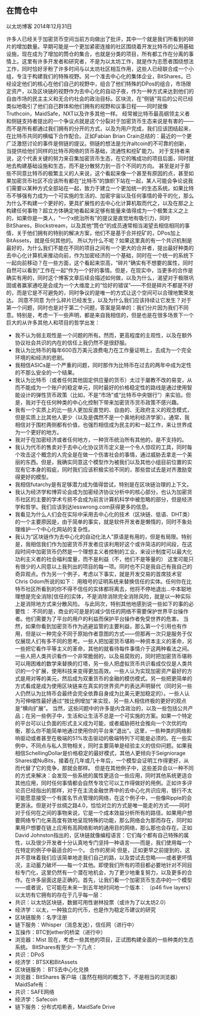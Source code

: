 ## 在筒仓中
以太坊博客
2014年12月31日

许多人已经关于加密货币空间当前方向做出了批评，其中一个就是我们所看到的碎片的增加数量。早期可能是一个更加紧密连接的社区围绕着开发比特币的公用基础设施，现在成为了增加的筒仓的集合，也就是分类的项目，所有都工作在分离的事情上。这里有许多开发者和研究者，不是为以太坊工作，就是作为志愿者围绕想法工作，同时恰好牙粉了许多时间与以太坊社区相互作用，这些人已经联合成一个小组，专注于构建我们的特殊视野。另一个准去中心化的集体企业，BitShares，已经设定他们的核心在他们自己的视野中，组合了他们特殊的DPos的组合，市场限定资产，以及区块链的视野作为去中心化的自动子夜，作为一种方式来达到他们的自由市场的民主主义和无合约社会的政治目标。区块流，在“侧链”背后的公司已经类似地吸引了他们自己群体和他们拥有的视野和议事日程——同时就像Truthcoin，MaidSafe，NXT以及许多其他一样。
经常被比特币最高纲领主义者和侧链支持者提出的一个争议点就是这个分裂对于加密货币生态来说是有害的——而不是所有都通过我们拥有的分开的方式，以及为用户完成，我们应该团结起来，在比特币共同的横幅下合作配合。正如Fabian Brian Crain总结的：最近的一个更广泛激怒讨论的事件是侧链的提议。侧链的想法是允许altcoin的不可靠的创新，当提供给他们同样的比特币网络的货币基础，流通性和挖矿能力。
对于支持者来说，这个代表关键的努力来召集加密货币生态，在它的嘴成功的项目后面，同时就地去构建基础设施和生态，而不是分散努力到一百个不同的方向。
甚至是对于那些不同意比特币的极繁主义的人来说，这个看起来像一个甚至有原因的点，甚至如果加密货币社区不应该所有都在“比特币”的旗帜下站在一起，某人可能会争论说我们需要以某种方式全部站在一起，致力于建立一个更加统一的生态系统。如果比特币不够强有力成为一个可实施的生活的、加密宇宙以及任何事情的骨干的化，那么为什么不构建一个更好的，更具扩展性的去中心化计算机取而代之，以及在那之上构建任何事物？超立方体确定地看起来足够有能量来值得成为一个极繁主义之上的，如果你是一类人，“一个x统治所有”的提议是直觉地有吸引力，同时BitShares，Blockstream，以及其他“筒仓”的成员通常相当渴望去相信相同的事情，关于他们拥有的特别的解决方案，他们不是基于合并挖矿的，DPos加上BitAssets，就是任何其他的。
所以为什么不呢？如果这里真的有一个共识机制是最好的，为什么我们不能在不同的项目之间有一个更大的合并者，提出最好种类的去中心化计算机来推动向前，作为加密经济的一个基础，同时在一个统一的系统下一起向前移动？在一些方面，这个看起来崇高，“碎片”确实有不想要的属性，同时自然可以看到“工作在一起”作为一个好的事情。但是，在现实中，当更多的合作是确实有用的，同时这个博客文章后续会描述如何做，以及为什么，渴望对于极限巩固或者赢家通吃是会成为一个大维度上的“恰好的错误”——不但是碎片不都是不好的，而是它是不可避免的，同时争议的是唯一的方式让这个空间可以合理地繁荣发达。
同意不同意
为什么碎片已经发生，以及为什么我们应该持续让它发生？对于第一个问题，同时也是对于第二个问题，答案是简单的：我们分片因为我们不同意。特别是，考虑一下一些声明，都是来自我相信的，但是也是在很多场景下一个巨大的从许多其他人和项目的哲学出发：
* 我不认为弱主观性是一个问题的所有。然而，更高程度的主观性，以及在额外协议社会共识的内在的信任上我仍然不是很舒服。
* 我认为比特币的每年600百万美元浪费电力在工作量证明上，去成为一个完全环境的和经济的悲剧。
* 我相信ASICs是一个严重的问题，同时那作为比特币在过去的两年中成为定性的不那么安全的一个结果。
* 我认为比特币（或者任何其他固定供应量的货币）太过于屡教不改的易变，从而不能成为一个账户的稳定单元，同时最好的价格稳定性的路线是通过使用智能设计的弹性货币政策（比如，不是“市场”或“比特币中央银行”）来实验。但是，我对于在任何种类的中心化控制下带来加密货币货币政策不感兴趣。
* 我有一个实质上的比一些人更加反直觉的、自由的、无政府主义的观念模式，但是实质上比其他人更少（以及是偶然不是一个奥地利经济学家）。通常，我相信对于围栏两侧都有价值，也强烈相信成为民主的和一起工作，来让世界成为一个更好的地方。
* 我对于在加密经济或者任何地方，一种货币统治所有其他的，是不支持的。
* 我认为代币的售卖对于去中心化协议货币定义是一个令人惊叹的工具，同时每个攻击这个概念的人完全是在做一个伤害社会的事情，通过威胁去拿走一个美丽的东西。但是，我确实同意这个模型作为被我们以及其他小组目前位置的实现有它本身的瑕疵，同时我们应该积极实验不同的，那些尝试去是对齐激励变得更好的模型。
* 我相信futarchy是有足够潜力成为值得尝试，特别是在区块链治理的上下文。
* 我认为经济学和博弈论会成为加密经济协议分析中的核心部分，也认为加密货币社区的主要的学术亏损不会成为前言计算机科学中被忽略的部分，但是经济学和哲学。我们应该到达lesswrong.com获得更多的信息。
* 我看见为什么人们会在实际中采用去中心化的技术（区块链、低语、DHT类）的一个主要原因是，由于简单的事实，就是软件开发者是懒惰的，同时不象处理维护一个中心化网站的复杂性。
* 我认为“区块链作为去中心化的自动化法人”原语是有用的，但是有局限。特别是，我相信我们作为加密货币开发者应该利用好这个或许简洁的时间段，在这段时间中加密货币仍然是一个理想主义者控制的工业，来设计制度可以最大化功利主义者的社会福利度量，而不是利益（不，他们不是等量的）
这里可能只有很少的人同意以上我列出的项目的每一项。同时也不只是我自己有我自己的奇异观点。作为另一个例子，考虑以下事实，就是开发交易的首席技术官 Chris Odom所说的如下：
用暗号的证明系统来替换信任的实体。任何你在比特币社区所看到的你不得不信任的实体都将离去，他将不停地退出...中本聪地理想是完全消除[信任的]实体，不是消除消除完全消除风险，就是以一种实际上是消除地方式来分散风险。
与此同次，特别其他地感到说一些如下的事的必要性：
不同的是，商业的可是是的减少信任的网络不需要保护世界平台操作者。他们需要为了平台的用户的利益而保护平台操作者免受世界的危害。
当然，如果你看到加密货币作为逃避监管的主要利益，那么第一个引用也有作用，但是以一种完全不同于原始作者意图的方式——但那再一次只是服务于仅仅展现人们有多不同的思考。一些人把加密货币堪称一种资本主义的革命，另一些把它看作平等主义的革命，其他的就看待每件事情介于这两种看法之间。一些人把人类共识看作一个非常脆弱的，以及易腐败的，同时把加密货币堪称可以用困难的数学来替换的灯塔，另一些人把虚拟货币共识看成仅仅是人类共识的一个扩展，使用科技来变得更加高效。一些人认为实现加密资产最好的方式是用对等的美元，然后成为双重货币的金融的模仿模式。另一些把更简单的方式看成是成为使用区块链来在真实的世界资产的表达声明替代（同时另一些人仍然认为比特币会最终会完全依靠自身成为比美元更加稳定的）。一些人认为可伸缩性最好通过“按比例增加”来实现，另一些人相信终极的更好的观点是“横向扩展”。
当然，这些问题中的许多是内含政治的，以及一些包括公共产品；在另一些例子中，生活和让生活不总是一个可实施的方案。如果一个特定的平台可以让负面的形式主义成为可能，或者威胁把社会推向一个次优的均衡，那么你不能简单地通过使用你的平台来“退出”。这里，一些种类的网络影响驱动或者甚至在极端的51%攻击驱动的极端特列下可能是必须的。在一些实例中，不同点与私人货物相关，同时主要简单是经验主义的信仰问题。如果我相信SchellingDollar是价格稳定的最好模式，其他人更倾向于Seigniorage Shares或NuBits，接着在几年或几十年后，一个模型会证明工作得更好，从而代替了它的竞争，那就会那样。
但是在其他例子中，这些差异会以一种不同的方式来解决：会发现一些系统的属性更适合一些应用，同时其他系统更适合其他应用，同时任何事情都会自然专攻它可以工作得做好的用例。正如许多评论员已经指出的那样，对于在主流金融世界中的去中心化共识应用，银行不太可能愿意接受一个有匿名节点管理的网络，在这个例子中，一些像Ripple的会更游泳。但是对于丝绸之路4.0，恰恰对立的方式是唯一能走的方式——同时对于任何在之间的事物来说，它是一个成本效益分析所有的路径。如果用户想要网络专门化来高度有效地呈现特殊的功能，那么网络会为那而存在，同时如果用户想要在链上应用有高网络影响的通用目的网络，那么那也会存在。正如David Johnston指出的，区块链就像编程语言：它们每个都有自己特殊的属性，以及很少开发者十分认真地专门坚持一种语言——而是，我们使用每一个在特定的例子中最适合的一个。
合作的房间
但是，正如更早之前提到的，这并不意味着我们应该简单地走我们自己的路，以及尝试去忽略——或者更坏情况，主动蓄力破坏——每一个其他。即使我们所有的项目都必要地针对不同目标专门化，这里仍然有一个潜在地机会，为了更少地重复努力，以及更多的合作。在许多层面这是正确的。首先，让我们看一个加密货币生态中的一个模型——或者说，它可能在未来一到五年地时间地一个版本：
（p46 five layers）
以太坊有它拥有的存在于几乎每一层：
* 共识：以太坊区块链，数据可用性谢林投票（或许为了以太坊2.0）
* 经济学：以太，一种独立的代币，也是作为稳定币建议的研究
* 区块链服务：名字注册
* 链下服务：Whisper（消息发送），信任网（进行中）
* 互操作：BTC到ether的桥梁（进行中）
* 浏览器：Mist
现在，考虑一些其他的项目，正试图构建全面的一些种类的生态系统。
BitShares有至少一下几点：
* 共识：DPoS
* 经济学：BTSX和BitAssets
* 区块链服务： BTS去中心化兑换
* 浏览器：BitShares 客户端（虽然在相同的概念下，不是相当的浏览器）
MaidSafe有：
* 共识：SAFE网络
* 经济学：Safecoin
* 链下服务：分布式哈希表，MaidSafe Drive



